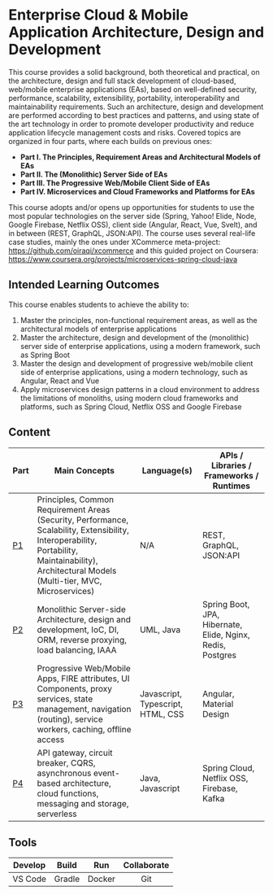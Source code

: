 # Enterprise Cloud & Mobile Application Architecture, Design and Development
This course provides a solid background, both theoretical and practical, on the architecture, design and full stack development of cloud-based, web/mobile enterprise applications (EAs), based on well-defined security, performance, scalability, extensibility, portability, interoperability and maintainability requirements. Such an architecture, design and development are performed according to best practices and patterns, and using state of the art technology in order to promote developer productivity and reduce application lifecycle management costs and risks. Covered topics are organized in four parts, where each builds on previous ones:
- **Part I. The Principles, Requirement Areas and Architectural Models of EAs**
- **Part II. The (Monolithic) Server Side of EAs**
- **Part III. The Progressive Web/Mobile Client Side of EAs**
- **Part IV. Microservices and Cloud Frameworks and Platforms for EAs**

This course adopts and/or opens up opportunities for students to use the most popular technologies on the server side (Spring, Yahoo! Elide, Node, Google Firebase, Netflix OSS), client side (Angular, React, Vue, Svelt), and in between (REST, GraphQL, JSON:API). The course uses several real-life case studies, mainly the ones under XCommerce meta-project: https://github.com/oiraqi/xcommerce and this guided project on Coursera: https://www.coursera.org/projects/microservices-spring-cloud-java

## Intended Learning Outcomes
This course enables students to achieve the ability to:
1. Master the principles, non-functional requirement areas, as well as the architectural models of enterprise applications
2. Master the architecture, design and development of the (monolithic) server side of enterprise applications, using a modern framework, such as Spring Boot
3. Master the design and development of progressive web/mobile client side of enterprise applications, using a modern technology, such as Angular, React and Vue
4. Apply microservices design patterns in a cloud environment to address the limitations of monoliths, using modern cloud frameworks and platforms, such as Spring Cloud, Netflix OSS  and Google Firebase

## Content
Part | Main Concepts | Language(s) | APIs / Libraries / Frameworks / Runtimes |
| --- | --- | --- | --- |
| [P1](https://github.com/oiraqi/eas/tree/main/P1-Big-Picture) | Principles, Common Requirement Areas (Security, Performance, Scalability, Extensibility, Interoperability, Portability, Maintainability), Architectural Models (Multi-tier, MVC, Microservices) | N/A | REST, GraphQL, JSON:API |
| [P2](https://github.com/oiraqi/eas/tree/main/P2-Server-Side) | Monolithic Server-side Architecture, design and development, IoC, DI, ORM, reverse proxying, load balancing, IAAA | UML, Java | Spring Boot, JPA, Hibernate, Elide, Nginx, Redis, Postgres |
| [P3](https://github.com/oiraqi/eas/tree/main/P3-Client-Side) | Progressive Web/Mobile Apps, FIRE attributes, UI Components, proxy services, state management, navigation (routing), service workers, caching, offline access | Javascript, Typescript, HTML, CSS |Angular, Material Design |
| [P4](https://github.com/oiraqi/eas/tree/main/P4-Microservices-Cloud) | API gateway, circuit breaker, CQRS, asynchronous event-based architecture, cloud functions, messaging and storage, serverless | Java, Javascript | Spring Cloud, Netflix OSS, Firebase, Kafka |

## Tools
Develop | Build | Run | Collaborate |
| :---: | :---: | :---: | :---: |
| VS Code | Gradle | Docker | Git |
